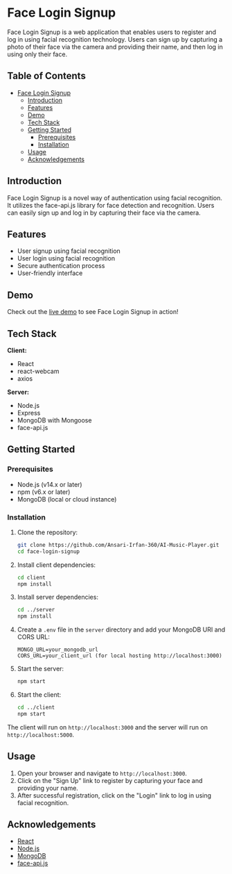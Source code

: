 # Face Login Signup

Face Login Signup is a web application that enables users to register and log in using facial recognition technology. Users can sign up by capturing a photo of their face via the camera and providing their name, and then log in using only their face.

## Table of Contents

- [Face Login Signup](#face-login-signup)
  - [Introduction](#introduction)
  - [Features](#features)
  - [Demo](#demo)
  - [Tech Stack](#tech-stack)
  - [Getting Started](#getting-started)
    - [Prerequisites](#prerequisites)
    - [Installation](#installation)
  - [Usage](#usage)
  - [Acknowledgements](#acknowledgements)

## Introduction

Face Login Signup is a novel way of authentication using facial recognition. It utilizes the face-api.js library for face detection and recognition. Users can easily sign up and log in by capturing their face via the camera.

## Features

- User signup using facial recognition
- User login using facial recognition
- Secure authentication process
- User-friendly interface

## Demo

Check out the [live demo](https://face-login-signup.vercel.app/) to see Face Login Signup in action!

## Tech Stack

**Client:**

- React
- react-webcam
- axios

**Server:**

- Node.js
- Express
- MongoDB with Mongoose
- face-api.js

## Getting Started

### Prerequisites

- Node.js (v14.x or later)
- npm (v6.x or later)
- MongoDB (local or cloud instance)

### Installation

1. Clone the repository:

    ```sh
    git clone https://github.com/Ansari-Irfan-360/AI-Music-Player.git
    cd face-login-signup
    ```

2. Install client dependencies:

    ```sh
    cd client
    npm install
    ```

3. Install server dependencies:

    ```sh
    cd ../server
    npm install
    ```

4. Create a `.env` file in the `server` directory and add your MongoDB URI and CORS URL:

    ```env
    MONGO_URL=your_mongodb_url
    CORS_URL=your_client_url (for local hosting http://localhost:3000)
    ```

5. Start the server:

    ```sh
    npm start
    ```

6. Start the client:

    ```sh
    cd ../client
    npm start
    ```

The client will run on `http://localhost:3000` and the server will run on `http://localhost:5000`.

## Usage

1. Open your browser and navigate to `http://localhost:3000`.
2. Click on the "Sign Up" link to register by capturing your face and providing your name.
3. After successful registration, click on the "Login" link to log in using facial recognition.

## Acknowledgements

- [React](https://reactjs.org/)
- [Node.js](https://nodejs.org/)
- [MongoDB](https://www.mongodb.com/)
- [face-api.js](https://github.com/justadudewhohacks/face-api.js/)
